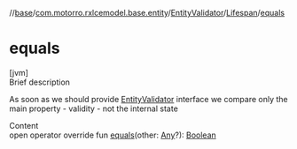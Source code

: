 //[base](../../../index.md)/[com.motorro.rxlcemodel.base.entity](../../index.md)/[EntityValidator](../index.md)/[Lifespan](index.md)/[equals](equals.md)



# equals  
[jvm]  
Brief description  


As soon as we should provide [EntityValidator](../index.md) interface we compare only the main property - validity - not the internal state

  
Content  
open operator override fun [equals](equals.md)(other: [Any](https://kotlinlang.org/api/latest/jvm/stdlib/kotlin/-any/index.html)?): [Boolean](https://kotlinlang.org/api/latest/jvm/stdlib/kotlin/-boolean/index.html)  



